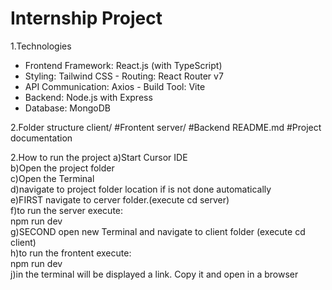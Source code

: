 ﻿# Internship Project

 1.Technologies
 -	Frontend	Framework:	React.js	(with	TypeScript)
 -	Styling:	Tailwind	CSS	-	Routing:	React	Router	v7
 -	API	Communication:	Axios	-	Build	Tool:	Vite
 -	Backend:	Node.js	with	Express
 -	Database:	MongoDB

2.Folder structure
client/ #Frontent
server/ #Backend
README.md #Project documentation

2.How to run the project
a)Start Cursor IDE  
b)Open the project folder  
c)Open the Terminal  
d)navigate to project folder location if is not done automatically  
e)FIRST navigate to cerver folder.(execute cd server)  
f)to run the server execute:  
  npm run dev  
g)SECOND open new Terminal and navigate to client folder (execute cd client)  
h)to run the frontent execute:  
  npm run dev  
j)in the terminal will be displayed a link. Copy it and open in a browser  


